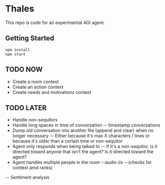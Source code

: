 # Thales
This repo is code for an experimental AGI agent.

## Getting Started

```
npm install
npm start
```

## TODO NOW
- Create a room context
- Create an action context
- Create needs and motivations context

## TODO LATER
- Handle non-sequitors
- Handle long spaces in time of conversation -- timestamp conversations
- Dump old conversation into another file (append and clear) when no longer necessary
-- Either because it's max X characters / lines or because it's older than a certain time or non-sequitor
- Agent only responds when being talked to
-- If it's a non-sequitor, is it directed toward anyone that isn't the agent? Is it directed toward the agent?
- Agent handles multiple people in the room
--audio i/o
--(checks for context amd ranks)

-- Sentiment analysis